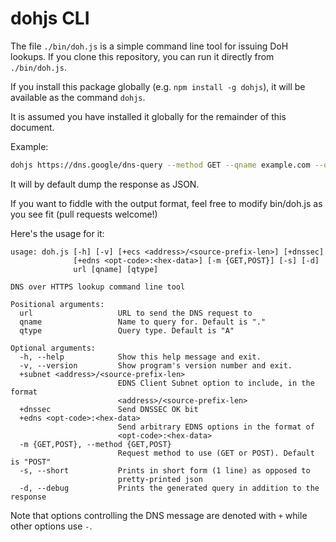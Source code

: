 # dohjs CLI

The file `./bin/doh.js` is a simple command line tool for issuing DoH lookups.
If you clone this repository, you can run it directly from `./bin/doh.js`.

If you install this package globally (e.g. `npm install -g dohjs`), it will be available as the command `dohjs`. 

It is assumed you have installed it globally for the remainder of this document.

Example:
```bash
dohjs https://dns.google/dns-query --method GET --qname example.com --qtype AAAA
```
It will by default dump the response as JSON.

If you want to fiddle with the output format, feel free to modify bin/doh.js as you see fit (pull requests welcome!)


Here's the usage for it:
```
usage: doh.js [-h] [-v] [+ecs <address>/<source-prefix-len>] [+dnssec]
              [+edns <opt-code>:<hex-data>] [-m {GET,POST}] [-s] [-d]
              url [qname] [qtype]

DNS over HTTPS lookup command line tool

Positional arguments:
  url                   URL to send the DNS request to
  qname                 Name to query for. Default is "."
  qtype                 Query type. Default is "A"

Optional arguments:
  -h, --help            Show this help message and exit.
  -v, --version         Show program's version number and exit.
  +subnet <address>/<source-prefix-len>
                        EDNS Client Subnet option to include, in the format
                        <address>/<source-prefix-len>
  +dnssec               Send DNSSEC OK bit
  +edns <opt-code>:<hex-data>
                        Send arbitrary EDNS options in the format of
                        <opt-code>:<hex-data>
  -m {GET,POST}, --method {GET,POST}
                        Request method to use (GET or POST). Default is "POST"
  -s, --short           Prints in short form (1 line) as opposed to
                        pretty-printed json
  -d, --debug           Prints the generated query in addition to the response

```
Note that options controlling the DNS message are denoted with `+` while other options use `-`.